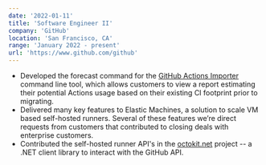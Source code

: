 ```yaml
---
date: '2022-01-11'
title: 'Software Engineer II'
company: 'GitHub'
location: 'San Francisco, CA'
range: 'January 2022 - present'
url: 'https://www.github.com/github'
---
```


- Developed the forecast command for the [GitHub Actions Importer](https://docs.github.com/en/actions/migrating-to-github-actions/automated-migrations/automating-migration-with-github-actions-importer#forecasting-usage) command line tool, which allows customers to view a report estimating their potential Actions usage based on their existing CI footprint prior to migrating.
- Delivered many key features to Elastic Machines, a solution to scale VM based self-hosted runners. Several of these features we’re direct requests from customers that contributed to closing deals with enterprise customers.
- Contributed the self-hosted runner API's in the [octokit.net](https://github.com/octokit/octokit.net) project -- a .NET client library to interact with the GitHub API.
